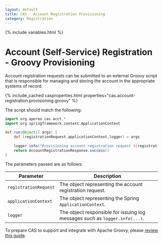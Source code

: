 ```yaml
---
layout: default
title: CAS - Account Registration Provisioning
category: Registration
---
```

                  
{% include variables.html %}

# Account (Self-Service) Registration - Groovy Provisioning

Account registration requests can be submitted to an external Groovy script that 
is responsible for managing and storing the account in the appropriate systems of record.

{% include_cached casproperties.html properties="cas.account-registration.provisioning.groovy" %}

The script should match the following:

```groovy
import org.apereo.cas.acct.*
import org.springframework.context.ApplicationContext

def run(Object[] args) {
    def (registrationRequest,applicationContext,logger) = args
    
    logger.info("Provisioning account registration request ${registrationRequest}")
    return AccountRegistrationResponse.success()
}
```

The parameters passed are as follows:

| Parameter             | Description                                                                 |
|-----------------------|-----------------------------------------------------------------------------|
| `registrationRequest` | The object representing the account registration request.                   |
| `applicationContext`  | The object representing the Spring `ApplicationContext`.                    |
| `logger`              | The object responsible for issuing log messages such as `logger.info(...)`. |

To prepare CAS to support and integrate with Apache Groovy, please [review this guide](../integration/Apache-Groovy-Scripting.html).
